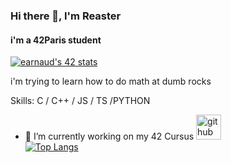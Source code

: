 ### Hi there 👋, I'm Reaster
#### i'm a 42Paris student
[![earnaud's 42 stats](https://badge42.vercel.app/api/v2/cl1xnrut1005407l66h4ojpzd/stats?cursusId=21&coalitionId=46)](https://github.com/JaeSeoKim/badge42)

i'm trying to learn how to do math at dumb rocks

Skills: C / C++ / JS / TS /PYTHON

- 🔭 I’m currently working on my 42 Cursus 
[<img src='https://cdn.jsdelivr.net/npm/simple-icons@3.0.1/icons/github.svg' alt='github' height='40'>](https://github.com/Reaster0)  
[![Top Langs](https://github-readme-stats.vercel.app/api/top-langs/?username=Reaster0&count_private=true&show_icons=true&theme=github_dark)](https://github.com/anuraghazra/github-readme-stats)

